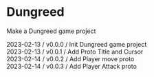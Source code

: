 # Dungreed
Make a Dungreed game project

2023-02-13 / v0.0.0 / Init Dungreed game project    
2023-02-13 / v0.0.1 / Add Proto Title and Cursor    
2023-02-14 / v0.0.2 / Add Player move proto    
2023-02-14 / v0.0.3 / Add Player Attack proto    